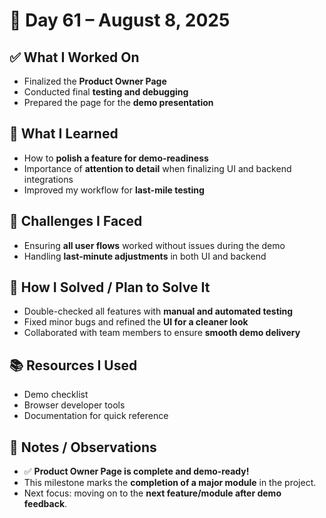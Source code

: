 # 📅 Day 61 – August 8, 2025  

## ✅ What I Worked On  
- Finalized the **Product Owner Page**  
- Conducted final **testing and debugging**  
- Prepared the page for the **demo presentation**  

## 🧠 What I Learned  
- How to **polish a feature for demo-readiness**  
- Importance of **attention to detail** when finalizing UI and backend integrations  
- Improved my workflow for **last-mile testing**  

## 🧩 Challenges I Faced  
- Ensuring **all user flows** worked without issues during the demo  
- Handling **last-minute adjustments** in both UI and backend  

## 🔧 How I Solved / Plan to Solve It  
- Double-checked all features with **manual and automated testing**  
- Fixed minor bugs and refined the **UI for a cleaner look**  
- Collaborated with team members to ensure **smooth demo delivery**  

## 📚 Resources I Used  
- Demo checklist  
- Browser developer tools  
- Documentation for quick reference  

## 💬 Notes / Observations  
- ✅ **Product Owner Page is complete and demo-ready!**  
- This milestone marks the **completion of a major module** in the project.  
- Next focus: moving on to the **next feature/module after demo feedback**.  

